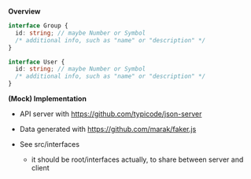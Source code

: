 **Overview**

```ts
interface Group {
  id: string; // maybe Number or Symbol
  /* additional info, such as "name" or "description" */
}

interface User {
  id: string; // maybe Number or Symbol
  /* additional info, such as "name" or "description" */
}
```

**(Mock) Implementation**

- API server with https://github.com/typicode/json-server
- Data generated with https://github.com/marak/faker.js

- See src/interfaces
  - it should be root/interfaces actually, to share between server and client
